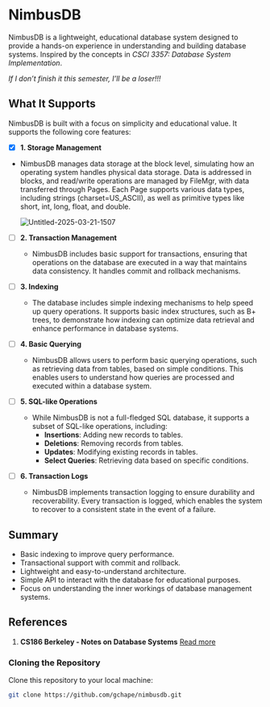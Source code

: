 # NimbusDB

NimbusDB is a lightweight, educational database system designed to provide a hands-on experience in understanding and building database systems. Inspired by the concepts in _CSCI 3357: Database System Implementation_.

_If I don’t finish it this semester, I’ll be a loser!!!_

## What It Supports

NimbusDB is built with a focus on simplicity and educational value. It supports the following core features:

- [x] **1. Storage Management**
- NimbusDB manages data storage at the block level, simulating how an operating system handles physical data storage. Data is addressed in blocks, and read/write operations are managed by FileMgr, with data transferred through Pages. Each Page supports various data types, including strings (charset=US_ASCII), as well as primitive types like short, int, long, float, and double.
  
  ![Untitled-2025-03-21-1507](https://github.com/user-attachments/assets/a2a33922-8320-4d5b-851c-3a5a312b8b09)

- [ ] **2. Transaction Management**
   - NimbusDB includes basic support for transactions, ensuring that operations on the database are executed in a way that maintains data consistency. It handles commit and rollback mechanisms.

- [ ] **3. Indexing**
   - The database includes simple indexing mechanisms to help speed up query operations. It supports basic index structures, such as B+ trees, to demonstrate how indexing can optimize data retrieval and enhance performance in database systems.

- [ ] **4. Basic Querying**
   - NimbusDB allows users to perform basic querying operations, such as retrieving data from tables, based on simple conditions. This enables users to understand how queries are processed and executed within a database system.

- [ ] **5. SQL-like Operations**
   - While NimbusDB is not a full-fledged SQL database, it supports a subset of SQL-like operations, including:
     - **Insertions**: Adding new records to tables.
     - **Deletions**: Removing records from tables.
     - **Updates**: Modifying existing records in tables.
     - **Select Queries**: Retrieving data based on specific conditions.

- [ ] **6. Transaction Logs**
   - NimbusDB implements transaction logging to ensure durability and recoverability. Every transaction is logged, which enables the system to recover to a consistent state in the event of a failure.

## Summary

- Basic indexing to improve query performance.
- Transactional support with commit and rollback.
- Lightweight and easy-to-understand architecture.
- Simple API to interact with the database for educational purposes.
- Focus on understanding the inner workings of database management systems.

## References

1. **CS186 Berkeley - Notes on Database Systems** [Read more](https://cs186berkeley.net/notes/note5/)

### Cloning the Repository

Clone this repository to your local machine:

```bash
git clone https://github.com/gchape/nimbusdb.git
